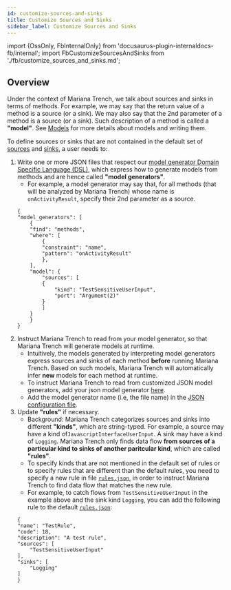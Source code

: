 ```yaml
---
id: customize-sources-and-sinks
title: Customize Sources and Sinks
sidebar_label: Customize Sources and Sinks
---
```


import {OssOnly, FbInternalOnly} from 'docusaurus-plugin-internaldocs-fb/internal';
import FbCustomizeSourcesAndSinks from './fb/customize_sources_and_sinks.md';

## Overview

Under the context of Mariana Trench, we talk about sources and sinks in terms of methods. For example, we may say that the return value of a method is a source (or a sink). We may also say that the 2nd parameter of a method is a source (or a sink). Such description of a method is called a **"model"**. See [Models](./models.md) for more details about models and writing them.

<FbInternalOnly> <FbCustomizeSourcesAndSinks/> </FbInternalOnly>

<OssOnly>

To define sources or sinks that are not contained in the default set of [sources](https://github.com/facebook/mariana-trench/tree/main/configuration/model-generators/sources) and [sinks](https://github.com/facebook/mariana-trench/tree/main/configuration/model-generators/sinks), a user needs to:

1. Write one or more JSON files that respect our [model generator Domain Specific Language (DSL)](./models.md), which express how to generate models from methods and are hence called  **"model generators"**.
    - For example, a model generator may say that, for all methods (that will be analyzed by Mariana Trench) whose name is `onActivityResult`, specify their 2nd parameter as a source.
    ```
    {
    "model_generators": [
        {
        "find": "methods",
        "where": [
            {
            "constraint": "name",
            "pattern": "onActivityResult"
            },
        ],
        "model": {
            "sources": [
            {
                "kind": "TestSensitiveUserInput",
                "port": "Argument(2)"
            }
            ]
        }
        }
    }
    ```
2. Instruct Mariana Trench to read from your model generator, so that Mariana Trench will generate models at runtime.
    - Intuitively, the models generated by interpreting model generators express sources and sinks of each method **before** running Mariana Trench. Based on such models, Mariana Trench will automatically infer **new** models for each method at runtime.
    - To instruct Mariana Trench to read from customized JSON model generators, add your json model generator [here](https://github.com/facebook/mariana-trench/tree/main/configuration/model-generators).
    - Add the model generator name (i.e, the file name) in the [JSON configuration file](https://github.com/facebook/mariana-trench/blob/main/configuration/default_generator_config.json).
3. Update **"rules"** if necessary.
    - Background: Mariana Trench categorizes sources and sinks into different **"kinds"**, which are string-typed. For example, a source may have a kind of`JavascriptInterfaceUserInput`. A sink may have a kind of `Logging`. Mariana Trench only finds data flow **from sources of a particular kind to sinks of another paritcular kind**, which are called **"rules"**.
    - To specify kinds that are not mentioned in the default set of rules or to specify rules that are different than the default rules, you need to specify a new rule in file [`rules.json`](https://github.com/facebook/mariana-trench/blob/main/configuration/rules.json), in order to instruct Mariana Trench to find data flow that matches the new rule.
    - For example, to catch flows from `TestSensitiveUserInput` in the example above and the sink kind `Logging`, you can add the following rule to the default [`rules.json`](https://github.com/facebook/mariana-trench/blob/main/configuration/rules.json):
    ```
    {
    "name": "TestRule",
    "code": 18,
    "description": "A test rule",
    "sources": [
        "TestSensitiveUserInput"
    ],
    "sinks": [
        "Logging"
    ]
    }
    ```

</OssOnly>
